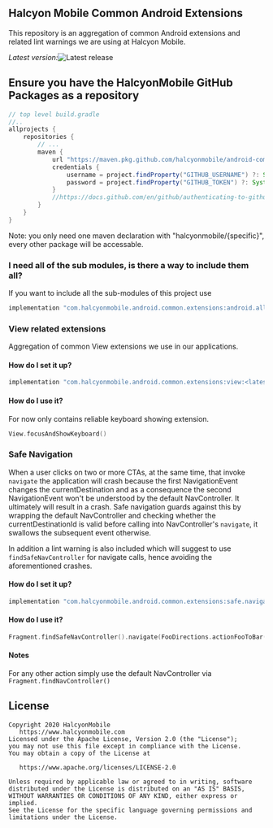 ## Halcyon Mobile Common Android Extensions

This repository is an aggregation of common Android extensions and related lint warnings we are using at Halcyon Mobile.

*Latest version:*![Latest release](https://img.shields.io/github/v/release/halcyonmobile/android-common-extensions)

## Ensure you have the HalcyonMobile GitHub Packages as a repository

```gradle
// top level build.gradle
//..
allprojects {
    repositories {
        // ...
        maven {
            url "https://maven.pkg.github.com/halcyonmobile/android-common-extensions"
            credentials {
                username = project.findProperty("GITHUB_USERNAME") ?: System.getenv("GITHUB_USERNAME")
                password = project.findProperty("GITHUB_TOKEN") ?: System.getenv("GITHUB_TOKEN")
            }
            //https://docs.github.com/en/github/authenticating-to-github/keeping-your-account-and-data-secure/creating-a-personal-access-token
        }
    }
}
```

Note: you only need one maven declaration with "halcyonmobile/{specific}", every other package will be accessable.

### I need all of the sub modules, is there a way to include them all?

If you want to include all the sub-modules of this project use
```gradle
implementation "com.halcyonmobile.android.common.extensions:android.all:<latest-version>"
```

### View related extensions

Aggregation of common View extensions we use in our applications.

#### How do I set it up?

```gradle
implementation "com.halcyonmobile.android.common.extensions:view:<latest-version>"
```

#### How do I use it?

For now only contains reliable keyboard showing extension.

```kotlin
View.focusAndShowKeyboard()
```

### Safe Navigation
 
When a user clicks on two or more CTAs, at the same time, that invoke `navigate` the application will crash because the first NavigationEvent 
changes the currentDestination and as a consequence the second NavigationEvent won't be understood by the default NavController. It ultimately 
will result in a crash. Safe navigation guards against this by wrapping the default NavController and checking whether the currentDestinationId 
is valid before calling into NavController's `navigate`, it swallows the subsequent event otherwise.

In addition a lint warning is also included which will suggest to use `findSafeNavController` for navigate calls, hence avoiding the aforementioned crashes.

#### How do I set it up?

```gradle
implementation "com.halcyonmobile.android.common.extensions:safe.navigation:<latest-version>"
```

#### How do I use it?

```kotlin
Fragment.findSafeNavController().navigate(FooDirections.actionFooToBar())  
```

#### Notes
For any other action simply use the default NavController via `Fragment.findNavController()`

## License

    Copyright 2020 HalcyonMobile
       https://www.halcyonmobile.com
    Licensed under the Apache License, Version 2.0 (the "License");
    you may not use this file except in compliance with the License.
    You may obtain a copy of the License at

       https://www.apache.org/licenses/LICENSE-2.0

    Unless required by applicable law or agreed to in writing, software
    distributed under the License is distributed on an "AS IS" BASIS,
    WITHOUT WARRANTIES OR CONDITIONS OF ANY KIND, either express or implied.
    See the License for the specific language governing permissions and
    limitations under the License.
